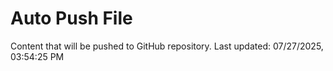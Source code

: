 # Auto Push File

Content that will be pushed to GitHub repository.
Last updated: 07/27/2025, 03:54:25 PM